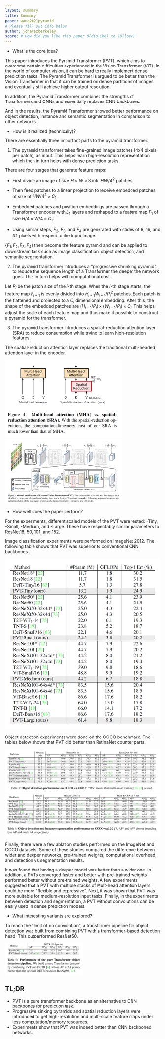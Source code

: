 ```yaml
---
layout: summary
title: Summary
paper: wang2021pyramid
# Please fill out info below
author: jchavezberkeley
score: # How did you like this paper 0(dislike) to 10(love)
---
```


* What is the core idea?

This paper introduces the Pyramid Transformer (PVT), which aims to overcome certain difficulties experienced in the Vision Transformer (ViT). In the world of computer vision, it can be hard to really implement dense prediction tasks. The Pyramid Transformer is argued to be better than the Vision Transformer in that it can be trained on dense partitions of images and eventually still achieve higher output resolution.

In addition, the Pyramid Transformer combines the strengths of Trasnformers and CNNs and essentially replaces CNN backbones. 

And in the results, the Pyramid Transformer showed better performance on object detection, instance and semantic segmentation in comparison to other networks.

* How is it realized (technically)?

There are essentially three important parts to the pyramid transformer.
1. The pyramid transformer takes fine-grained image patches (4x4 pixels per patch), as input. This helps learn high-resolution representation which then in turn helps with dense prediction tasks.

There are four stages that generate feature maps: 

* First divide an image of size $H \times W \times 3$ into $HW/4^2$ patches. 

* Then feed patches to a linear projection to receive embedded patches of size of $HW/4^2 \times C_1$.

* Embedded patches and position embeddings are passed through a Transformer encoder with $L_1$ layers and reshaped to a feature map $F_1$ of size $H/4 \times W/4 \times C_1$.

* Using similar steps, $F_2$, $F_3$, and $F_4$ are generated with stides of 8, 16, and 
32 pixels with respect to the input image.


$\{F_1, F_2, F_3, F_4\}$ then become the feature pyramid and can be applied to downstream task such as image classification, object detection, and semantic segmentation.


2. The pyramid transformer introduces a "progressive shrinking pyramid" to reduce the sequence length of a Transformer the deeper the network goes. This in turn helps with computational cost.

Let $P_i$ be the patch size of the $i$-th stage. When the $i$-th stage starts, the feature map $F_{i-1}$ is evenly divided into $H_{i-1} W_{i-1} / P_{i}^2$ patches. Each patch is the flattened and projected to a $C_i$ dimensional embedding. After this, the shape of the embedded patches are $(H_{i-1} / P_i) \times (W_{i-1} / P_i) \times C_i$. This helps adjust the scale of each feature map and thus make it possible to construct a pyramid for the transformer.

3. The pyramid transformer introduces a spatial-reduction attention layer (SRA) to reduce consumption while trying to learn high-resolution features.

The spatial-reduction attention layer replaces the traditional multi-headed attention layer in the encoder.

<img src="./wang2021pyramid_1_b.png" width="75%">

<img src="./wang2021pyramid_1_a.png" width="75%">


* How well does the paper perform?

For the experiments, different scaled models of the PVT were tested: -Tiny, -Small, -Medium, and -Large. These have respectably similar parameters to ResNet18, 50, 101, and 152.

Image classification experiments were performed on ImageNet 2012. The following table shows that PVT was superior to conventional CNN backbones.

<img src="./wang2021pyramid_1_c.png">

Object detection experiments were done on the COCO benchmark. The tables below shows that PVT did better than RetinaNet counter parts.

<img src="./wang2021pyramid_1_d.png">

<img src="./wang2021pyramid_1_e.png">

Finally, there were a few ablation studies performed on the ImageNet and COCO datasets. Some of these studies compared the difference between wider and deeper networks, pre-trained weights, computational overhead, and detection vs segmentation results. 

It was found that having a deeper model was better than a wider one. In addition, a PVTs converged faster and better with pre-trained weights performed better without pre-trained weights. A few experiments suggested that a PVT with multiple stacks of Mult-head attention layers could be more "flexible and expressive". Next, it was shown that PVT was more suitable for medium-resolution input tasks. Finally, in the experiments between detection and segmentation, a PVT without convolutions can be easily used in dense prediction models.

* What interesting variants are explored?

To reach the "limit of no convolution", a transformer pipeline for object detection was built from combining PVT with a transformer-based detection head.
This outperformed ResNet50.

<img src="./wang2021pyramid_1_f.png" width="50%">

## TL;DR
* PVT is a pure transformer backbone as an alternative to CNN backbones for prediction task.
* Progressive sinking pyramids and spatial reduction layers were introduced to get high-resolution and multi-scale feature maps under less computation/memory resources.
* Experiments show that PVT was indeed better than CNN backboned networks.
